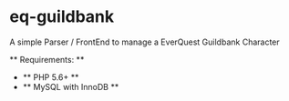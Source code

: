 # eq-guildbank
A simple Parser / FrontEnd to manage a EverQuest Guildbank Character

** Requirements: **
* ** PHP 5.6+ ** 
* ** MySQL with InnoDB **